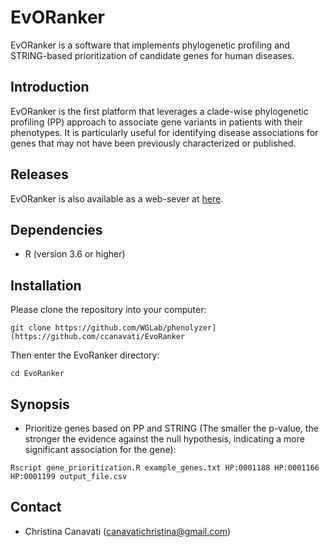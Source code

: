 # EvORanker
EvORanker is a software that implements phylogenetic profiling and STRING-based prioritization of candidate  genes for human diseases.

## Introduction
EvORanker is the first platform that leverages a clade-wise phylogenetic profiling (PP) approach to associate gene variants in patients with their phenotypes. It is particularly useful for identifying disease associations for genes that may not have been previously characterized or published.

## Releases
EvORanker is also available as a web-sever at [here](https://ccanavati.shinyapps.io/EvORanker/).

## Dependencies

- R (version 3.6 or higher)

## Installation

Please clone the repository into your computer:
```
git clone https://github.com/WGLab/phenolyzer](https://github.com/ccanavati/EvoRanker
```
Then enter the EvoRanker directory:
```
cd EvoRanker
```
## Synopsis

- Prioritize genes based on PP and STRING (The smaller the p-value, the stronger the evidence against the null hypothesis, indicating a more significant association for the gene): 
```
Rscript gene_prioritization.R example_genes.txt HP:0001188 HP:0001166 HP:0001199 output_file.csv
```

## Contact
- Christina Canavati (canavatichristina@gmail.com)
